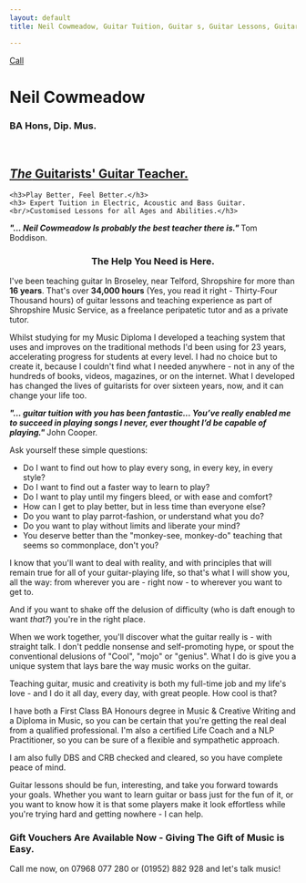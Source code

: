 ```yaml
---
layout: default
title: Neil Cowmeadow, Guitar Tuition, Guitar s, Guitar Lessons, Guitar Teacher, Bass Lessons, Instrument Repair, Technician, Telford, Guitar Repair, Guitar Expert, How to Play Guitar, How to Play Bass, DBS, CRB checked, Broseley, Bridgnorth, Much Wenlock, How to Compose, Composition, Technique, Easy Guitar, For Beginners, For Intermediates, For Experts, easy strings, song writing, arthritis, pain, wrist, fingers, sore

---
```


<div class="jumbotron">
  <a class="btn btn-large btn-success" href="tel:07968077280" onclick="ga('send', 'event', 'button', 'click', 'click-to-dial'); return true;">
    Call
  </a>
  <div class="text">
    <h1>Neil Cowmeadow</h1>
    <p><h3>BA Hons, Dip. Mus.</h3></p>
    <br />
    <h2 style="text-decoration:underline;">
    <em>The</em> Guitarists' Guitar Teacher.</strong></h2>
    
    <h3>Play Better, Feel Better.</h3>
    <h3> Expert Tuition in Electric, Acoustic and Bass Guitar.<br/>Customised Lessons for all Ages and Abilities.</h3>
  </div>
</div>
<p></p>
   <p><em><strong>"... Neil Cowmeadow Is probably the best teacher there is." </strong></em>   Tom Boddison.
   </p>
<h3 style="text-align: center">
<p>
The Help You Need is Here.</h3>
</p>
<p></p>
<p></p>



<p>
</p>
   I've been teaching guitar In Broseley, near Telford, Shropshire for more than <strong>16 years</strong>. That's over <strong>34,000 hours</strong> (Yes, you read it right - Thirty-Four Thousand hours) of guitar lessons and teaching experience as part of Shropshire Music Service, as a freelance peripatetic tutor and as a private tutor.
   
   Whilst studying for my Music Diploma I developed a teaching system that uses and improves on the traditional methods I'd been using for 23 years, accelerating progress for students at every level. I had no choice but to create it, because I couldn't find what I needed anywhere - not in any of the hundreds of books, videos, magazines, or on the internet. What I developed has changed the lives of guitarists for over sixteen years, now, and it can change your life too.
   <p><em><strong>"... guitar tuition with you has been fantastic... You’ve really enabled me to succeed in playing songs I never, ever thought I’d be capable of playing." </strong></em>  John Cooper.
   
   Ask yourself these simple questions: 
   <ul>
   <li>Do I want to find out how to play every song, in every key, in every style?</li>
   <li>Do I want to find out a faster way to learn to play?</li>
   <li>Do I want to play until my fingers bleed, or with ease and comfort?</li>
   <li>How can I get to play better, but in less time than everyone else?</li>
   <li>Do you want to play parrot-fashion, or understand what you do?</li>
   <li>Do you want to play without limits and liberate your mind?</li>
   <li>You deserve better than the "monkey-see, monkey-do" teaching that seems so commonplace, don't you?</li>
   
   </ul>
   
   </p>
   
   
   
   I know that you'll want to deal with reality, and with principles that will remain true for all of your guitar-playing life, so that's what I will show you, all the way: from wherever you are - right now - to wherever you want to get to. 
   
   And if you want to shake off the delusion of difficulty (who is daft enough to want <em>that?</em>) you're in the right place. 
  
  When we work together, you'll discover what the guitar really is - with straight talk. I don't peddle  nonsense and self-promoting hype, or spout the conventional delusions of "Cool", "mojo" or "genius". What I do is give you a unique system that lays bare the way music works on the guitar.

  Teaching guitar, music and creativity is both my full-time job and my life's love - and I do it all day, every day, with great people. How cool is that?

 
  I have both a First Class BA Honours degree in Music & Creative Writing and a Diploma in Music, so you can be certain that you're getting the real deal from a qualified professional. I'm also a certified Life Coach and a NLP Practitioner, so you can be sure of a flexible and sympathetic approach.

I am also fully DBS and CRB checked and cleared, so you have complete peace of mind.

Guitar lessons should be fun, interesting, and take you forward towards your goals. Whether you want to learn guitar or bass just for the fun of it, or you want to know how it is that some players make it look effortless while you're trying hard and getting nowhere - I can help. 

<p><h3>Gift Vouchers Are Available Now - Giving The Gift of Music is Easy.</h3></p>

Call me now, on 07968 077 280 or (01952) 882 928 and let's talk music!

